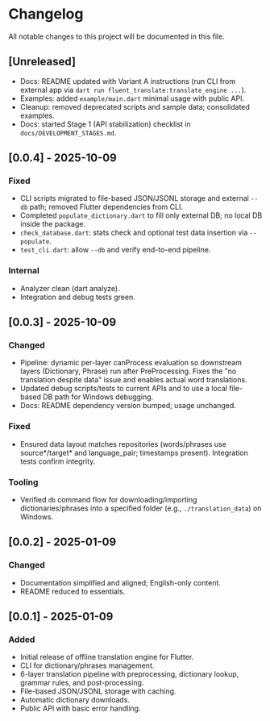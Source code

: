 # Changelog

All notable changes to this project will be documented in this file.

## [Unreleased]
- Docs: README updated with Variant A instructions (run CLI from external app via `dart run fluent_translate:translate_engine ...`).
- Examples: added `example/main.dart` minimal usage with public API.
- Cleanup: removed deprecated scripts and sample data; consolidated examples.
- Docs: started Stage 1 (API stabilization) checklist in `docs/DEVELOPMENT_STAGES.md`.

## [0.0.4] - 2025-10-09
### Fixed
- CLI scripts migrated to file-based JSON/JSONL storage and external `--db` path; removed Flutter dependencies from CLI.
- Completed `populate_dictionary.dart` to fill only external DB; no local DB inside the package.
- `check_database.dart`: stats check and optional test data insertion via `--populate`.
- `test_cli.dart`: allow `--db` and verify end-to-end pipeline.

### Internal
- Analyzer clean (dart analyze).
- Integration and debug tests green.

## [0.0.3] - 2025-10-09
### Changed
- Pipeline: dynamic per-layer canProcess evaluation so downstream layers (Dictionary, Phrase) run after PreProcessing. Fixes the "no translation despite data" issue and enables actual word translations.
- Updated debug scripts/tests to current APIs and to use a local file-based DB path for Windows debugging.
- Docs: README dependency version bumped; usage unchanged.

### Fixed
- Ensured data layout matches repositories (words/phrases use source*/target* and language_pair; timestamps present). Integration tests confirm integrity.

### Tooling
- Verified `db` command flow for downloading/importing dictionaries/phrases into a specified folder (e.g., `./translation_data`) on Windows.

## [0.0.2] - 2025-01-09
### Changed
- Documentation simplified and aligned; English-only content.
- README reduced to essentials.

## [0.0.1] - 2025-01-09
### Added
- Initial release of offline translation engine for Flutter.
- CLI for dictionary/phrases management.
- 6-layer translation pipeline with preprocessing, dictionary lookup, grammar rules, and post-processing.
- File-based JSON/JSONL storage with caching.
- Automatic dictionary downloads.
- Public API with basic error handling.
